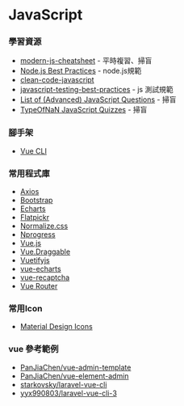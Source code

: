 <a name="#JavaScript"></a>
# JavaScript

<a name="resources"></a>
### 學習資源
- [modern-js-cheatsheet](https://github.com/mbeaudru/modern-js-cheatsheet) - 平時複習、掃盲
- [Node.js Best Practices](https://github.com/i0natan/nodebestpractices) - node.js規範
- [clean-code-javascript](https://github.com/ryanmcdermott/clean-code-javascript)
- [javascript-testing-best-practices](https://github.com/goldbergyoni/javascript-testing-best-practices) - js 測試規範
- [List of (Advanced) JavaScript Questions](https://github.com/lydiahallie/javascript-questions) - 掃盲
- [TypeOfNaN JavaScript Quizzes](https://quiz.typeofnan.dev/) - 掃盲

<a name="cli"></a>
### 腳手架
- [Vue CLI](https://cli.vuejs.org)

<a name="library"></a>
### 常用程式庫
- [Axios](https://github.com/axios/axios)
- [Bootstrap](https://getbootstrap.com)
- [Echarts](https://echarts.baidu.com)
- [Flatpickr](https://flatpickr.js.org)
- [Normalize.css](https://necolas.github.io/normalize.css)
- [Nprogress](https://ricostacruz.com/nprogress)
- [Vue.js](https://vuejs.org)
- [Vue.Draggable](https://github.com/SortableJS/Vue.Draggable)
- [Vuetifyjs](https://vuetifyjs.com)
- [vue-echarts](https://github.com/ecomfe/vue-echarts)
- [vue-recaptcha](https://www.npmjs.com/package/vue-recaptcha)
- [Vue Router](https://router.vuejs.org/zh)

<a name="icon"></a>
### 常用Icon
- [Material Design Icons](https://materialdesignicons.com/)

<a name="vue_example"></a>
### vue 參考範例
- [PanJiaChen/vue-admin-template](https://github.com/PanJiaChen/vue-admin-template)
- [PanJiaChen/vue-element-admin](https://github.com/PanJiaChen/vue-element-admin)
- [starkovsky/laravel-vue-cli](https://github.com/starkovsky/laravel-vue-cli)
- [yyx990803/laravel-vue-cli-3](https://github.com/yyx990803/laravel-vue-cli-3)

